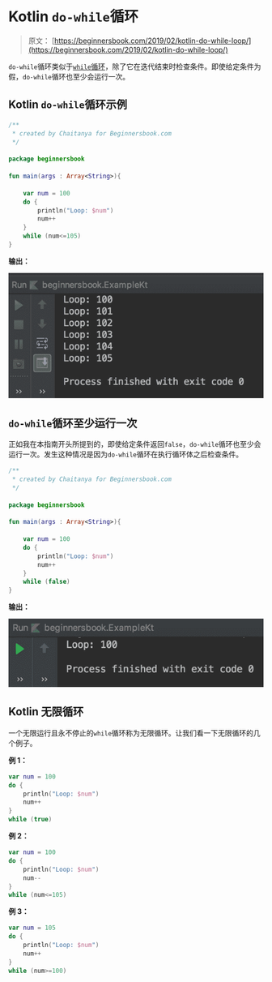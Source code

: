 # Kotlin `do-while`循环

> 原文： [https://beginnersbook.com/2019/02/kotlin-do-while-loop/](https://beginnersbook.com/2019/02/kotlin-do-while-loop/)

`do-while`循环类似于[`while`循环](https://beginnersbook.com/2019/02/kotlin-while-loop/)，除了它在迭代结束时检查条件。即使给定条件为假，`do-while`循环也至少会运行一次。

## Kotlin `do-while`循环示例

```kotlin
/**
 * created by Chaitanya for Beginnersbook.com
 */

package beginnersbook

fun main(args : Array<String>){

    var num = 100
    do {
        println("Loop: $num")
        num++
    }
    while (num<=105)
}
```

**输出：**

![Kotlin do while loop](img/8559f5a74b231ef6f198786021e40259.jpg)

## `do-while`循环至少运行一次

正如我在本指南开头所提到的，即使给定条件返回`false`，`do-while`循环也至少会运行一次。发生这种情况是因为`do-while`循环在执行循环体之后检查条件。

```kotlin
/**
 * created by Chaitanya for Beginnersbook.com
 */

package beginnersbook

fun main(args : Array<String>){

    var num = 100
    do {
        println("Loop: $num")
        num++
    }
    while (false)
}
```

**输出：**

![do while loop with false condition](img/e582243f5984a3e0a58624ba2065fbee.jpg)

## Kotlin 无限循环

一个无限运行且永不停止的`while`循环称为无限循环。让我们看一下无限循环的几个例子。

**例 1：**

```kotlin
var num = 100
do {
    println("Loop: $num")
    num++   
}
while (true)
```

**例 2：**

```kotlin
var num = 100
do {
    println("Loop: $num")
    num--  
}
while (num<=105)
```

**例 3：**

```kotlin
var num = 105
do {
    println("Loop: $num")
    num++
}
while (num>=100)
```